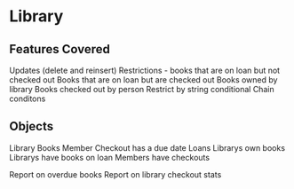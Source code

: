 # Library
## Features Covered
Updates (delete and reinsert)
Restrictions - books that are on loan but not checked out
Books that are on loan but are checked out
Books owned by library
Books checked out by person
Restrict by string conditional
Chain conditons

## Objects
Library
Books
Member
Checkout has a due date
Loans
Librarys own books
Librarys have books on loan
Members have checkouts

Report on overdue books
Report on library checkout stats
